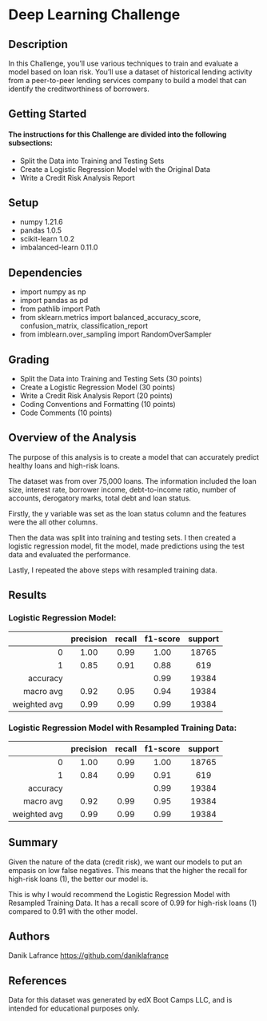 # Deep Learning Challenge

## Description

In this Challenge, you’ll use various techniques to train and evaluate a model based on loan risk. You’ll use a dataset of historical lending activity from a peer-to-peer lending services company to build a model that can identify the creditworthiness of borrowers.

## Getting Started

#### The instructions for this Challenge are divided into the following subsections:

* Split the Data into Training and Testing Sets
* Create a Logistic Regression Model with the Original Data
* Write a Credit Risk Analysis Report

## Setup

* numpy 1.21.6
* pandas 1.0.5
* scikit-learn 1.0.2
* imbalanced-learn 0.11.0

## Dependencies

* import numpy as np
* import pandas as pd
* from pathlib import Path
* from sklearn.metrics import balanced_accuracy_score, confusion_matrix, classification_report
* from imblearn.over_sampling import RandomOverSampler

## Grading

* Split the Data into Training and Testing Sets (30 points)
* Create a Logistic Regression Model (30 points)
* Write a Credit Risk Analysis Report (20 points)
* Coding Conventions and Formatting (10 points)
* Code Comments (10 points)

## Overview of the Analysis

The purpose of this analysis is to create a model that can accurately predict healthy loans and high-risk loans. 

The dataset was from over 75,000 loans. The information included the loan size, interest rate, borrower income, debt-to-income ratio, number of accounts, derogatory marks, total debt and loan status.

Firstly, the y variable was set as the loan status column and the features were the all other columns.

Then the data was split into training and testing sets. I then created a logistic regression model, fit the model, made predictions using the test data and evaluated the performance.

Lastly, I repeated the above steps with resampled training data.

## Results


### Logistic Regression Model:

|            | precision | recall | f1-score | support |
|-----------:|:---------:|:------:|:--------:|:-------:|
| 0          |   1.00    |  0.99  |    1.00  |    18765|
| 1          |   0.85    |  0.91  |   0.88   |    619  |
|    accuracy|           |        |     0.99 |    19384|
|   macro avg|       0.92|    0.95|      0.94|    19384|
|weighted avg|       0.99|    0.99|      0.99|    19384|



### Logistic Regression Model with Resampled Training Data:

|            | precision | recall | f1-score | support |
|-----------:|:---------:|:------:|:--------:|:-------:|
| 0          |   1.00    |  0.99  |    1.00  |    18765|
| 1          |   0.84    |  0.99  |   0.91   |    619  |
|    accuracy|           |        |     0.99 |    19384|
|   macro avg|       0.92|    0.99|      0.95|    19384|
|weighted avg|       0.99|    0.99|      0.99|    19384|

## Summary

Given the nature of the data (credit risk), we want our models to put an empasis on low false negatives. This means that the higher the recall for high-risk loans (1), the better our model is.

This is why I would recommend the Logistic Regression Model with Resampled Training Data. It has a recall score of 0.99 for high-risk loans (1) compared to 0.91 with the other model. 

## Authors

Danik Lafrance https://github.com/daniklafrance

## References

Data for this dataset was generated by edX Boot Camps LLC, and is intended for educational purposes only.